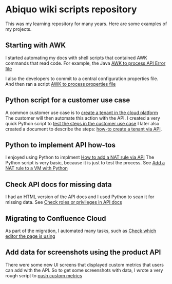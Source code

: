 
# Abiquo wiki scripts repository

This was my learning repository for many years.
Here are some examples of my projects.

## Starting with AWK
I started automating my docs with shell scripts that contained AWK commands that read code.
For example, the Java [AWK to process API Error file](https://github.com/mjsmyth/abiquo-wiki-scripts/blob/master/process_api_error/process_api_error_dev_guide.sh)

I also the developers to commit to a central configuration properties file.
And then ran a script [AWK to process properties file](https://github.com/mjsmyth/abiquo-wiki-scripts/blob/master/properties/process_properties.sh)

## Python script for a customer use case
A common customer use case is to [create a tenant in the cloud platform](https://abiquo.atlassian.net/wiki/spaces/doc/pages/311378926/Abiquo+cloud+broker+tenant+creation+guide) 
The customer will then automate this action with the API.
I created a very quick Python script to [test the steps in the customer use case](https://github.com/mjsmyth/abiquo-wiki-scripts/blob/master/customer_script/abiquotenant.py)
I later also created a document to describe the steps: [how-to create a tenant via API](https://abiquo.atlassian.net/wiki/spaces/doc/pages/311375969/How+to+create+a+tenant+via+API).


## Python to implement API how-tos
I enjoyed using Python to implment [How to add a NAT rule via API](https://abiquo.atlassian.net/wiki/spaces/doc/pages/311375630/How+to+add+a+NAT+rule+to+a+VM+via+API) 
The Python script is very basic, because it is just to test the process.
See [Add a NAT rule to a VM with Python](https://github.com/mjsmyth/abiquo-wiki-scripts/blob/master/api_howtos/vm_add_nat_rules.py) 


## Check API docs for missing data
I had an HTML version of the API docs and I used Python to scan it for missing data.
See [Check roles or privileges in API docs](https://github.com/mjsmyth/abiquo-wiki-scripts/blob/master/checkroles/Checkroles.py)


## Migrating to Confluence Cloud
As part of the migration, I automated many tasks, such as [Check which editor the page is using](https://github.com/mjsmyth/abiquo-wiki-scripts/blob/master/confluence_cloud_migration/ccloGetEditor.py)


## Add data for screenshots using the product API
There were some new UI screens that displayed custom metrics that users can add with the API.
So to get some screenshots with data, I wrote a very rough script to [push custom metrics](https://github.com/mjsmyth/abiquo-wiki-scripts/blob/master/general/metrics_push.py)

